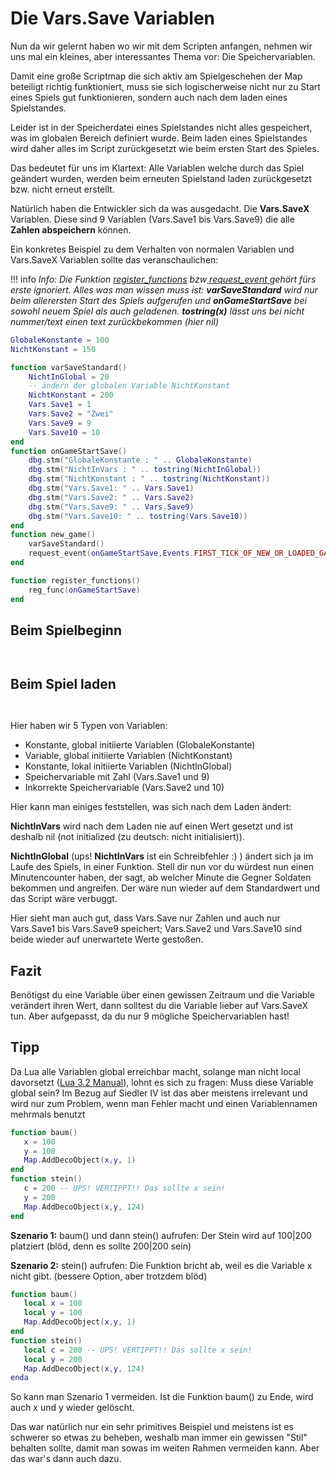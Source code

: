 # Die Vars.Save Variablen

Nun da wir gelernt haben wo wir mit dem Scripten anfangen, nehmen wir uns mal ein kleines, aber interessantes Thema vor: Die Speichervariablen.



Damit eine große Scriptmap die sich aktiv am Spielgeschehen der Map beteiligt richtig funktioniert, muss sie sich logischerweise nicht nur zu Start eines Spiels gut funktionieren, sondern auch nach dem laden eines Spielstandes. 



Leider ist in der Speicherdatei eines Spielstandes nicht alles gespeichert, was im globalen Bereich definiert wurde. Beim laden eines Spielstandes wird daher alles im Script zurückgesetzt wie beim ersten Start des Spieles.

Das bedeutet für uns im Klartext: Alle Variablen welche durch das Spiel geändert wurden, werden beim erneuten Spielstand laden zurückgesetzt bzw. nicht erneut erstellt. 

Natürlich haben die Entwickler sich da was ausgedacht. Die **Vars.SaveX** Variablen. Diese sind 9 Variablen (Vars.Save1 bis Vars.Save9) die alle **Zahlen abspeichern** können.

Ein konkretes Beispiel zu dem Verhalten von normalen Variablen und Vars.SaveX Variablen sollte das veranschaulichen:

!!! info
    _Info: Die Funktion_ [_register_functions_](../../library-functions/global-functions/register_functions.md) _bzw_[ _request_event_ ](../../library-functions/global-functions/request_event.md)_gehört fürs erste ignoriert. Alles was man wissen muss ist: **varSaveStandard** wird nur beim allerersten Start des Spiels aufgerufen und **onGameStartSave** bei sowohl neuem Spiel als auch geladenen. **tostring(x)** lässt uns bei nicht nummer/text einen text zurückbekommen (hier nil)_


```lua
GlobaleKonstante = 100
NichtKonstant = 150

function varSaveStandard()
    NichtInGlobal = 20
    -- ändern der globalen Variable NichtKonstant
    NichtKonstant = 200
    Vars.Save1 = 1
    Vars.Save2 = "Zwei"
    Vars.Save9 = 9
    Vars.Save10 = 10
end
function onGameStartSave()
    dbg.stm("GlobaleKonstante : " .. GlobaleKonstante)
    dbg.stm("NichtInVars : " .. tostring(NichtInGlobal))
    dbg.stm("NichtKonstant : " .. tostring(NichtKonstant))
    dbg.stm("Vars.Save1: " .. Vars.Save1)
    dbg.stm("Vars.Save2: " .. Vars.Save2)
    dbg.stm("Vars.Save9: " .. Vars.Save9)
    dbg.stm("Vars.Save10: " .. tostring(Vars.Save10))
end
function new_game()
    varSaveStandard()
    request_event(onGameStartSave,Events.FIRST_TICK_OF_NEW_OR_LOADED_GAME)
end

function register_functions()
    reg_func(onGameStartSave)
end
```

## Beim Spielbeginn

<figure><img src="https://web.archive.org/web/20200829133422im_/https://i.imgur.com/tBCXU1P.png" alt=""><figcaption></figcaption></figure>

<figure><img src="https://web.archive.org/web/20200829133422im_/https://i.imgur.com/oR3Q6b6.png" alt=""><figcaption></figcaption></figure>

## **Beim Spiel laden**

<figure><img src="https://web.archive.org/web/20200829133422im_/https://i.imgur.com/BM6AcAP.png" alt=""><figcaption></figcaption></figure>

<figure><img src="https://web.archive.org/web/20200829133422im_/https://i.imgur.com/1YhQzpV.png" alt=""><figcaption></figcaption></figure>

Hier haben wir 5 Typen von Variablen:

* Konstante, global initiierte Variablen (GlobaleKonstante)
* Variable, global initiierte Variablen (NichtKonstant)
* Konstante, lokal initiierte Variablen (NichtInGlobal)
* Speichervariable mit Zahl (Vars.Save1 und 9)
* Inkorrekte Speichervariable (Vars.Save2 und 10)

Hier kann man einiges feststellen, was sich nach dem Laden ändert:

**NichtInVars** wird nach dem Laden nie auf einen Wert gesetzt und ist deshalb nil (not initialized (zu deutsch: nicht initialisiert)).

**NichtInGlobal** (ups! **NichtInVars** ist ein Schreibfehler :) ) ändert sich ja im Laufe des Spiels, in einer Funktion. Stell dir nun vor du würdest nun einen Minutencounter haben, der sagt, ab welcher Minute die Gegner Soldaten bekommen und angreifen. Der wäre nun wieder auf dem Standardwert und das Script wäre verbuggt.

Hier sieht man auch gut, dass Vars.Save nur Zahlen und auch nur Vars.Save1 bis Vars.Save9 speichert; Vars.Save2 und Vars.Save10 sind beide wieder auf unerwartete Werte gestoßen.

## **Fazit**

Benötigst du eine Variable über einen gewissen Zeitraum und die Variable verändert ihren Wert, dann solltest du die Variable lieber auf Vars.SaveX tun. Aber aufgepasst, da du nur 9 mögliche Speichervariablen hast!

## **Tipp**

Da Lua alle Variablen global erreichbar macht, solange man nicht local davorsetzt ([Lua 3.2 Manual](https://www.lua.org/manual/3.2/manual.html#localvar)), lohnt es sich zu fragen: Muss diese Variable global sein? Im Bezug auf Siedler IV ist das aber meistens irrelevant und wird nur zum Problem, wenn man Fehler macht und einen Variablennamen mehrmals benutzt

```lua
function baum()
   x = 100
   y = 100
   Map.AddDecoObject(x,y, 1)
end
function stein()
   c = 200 -- UPS! VERTIPPT!! Das sollte x sein!
   y = 200
   Map.AddDecoObject(x,y, 124)
end
```

**Szenario 1:** baum() und dann stein() aufrufen: Der Stein wird auf 100|200 platziert (blöd, denn es sollte 200|200 sein)

**Szenario 2:** stein() aufrufen: Die Funktion bricht ab, weil es die Variable x nicht gibt. (bessere Option, aber trotzdem blöd)

```lua
function baum()
   local x = 100
   local y = 100
   Map.AddDecoObject(x,y, 1)
end
function stein()
   local c = 200 -- UPS! VERTIPPT!! Das sollte x sein!
   local y = 200
   Map.AddDecoObject(x,y, 124)
enda
```

So kann man Szenario 1 vermeiden. Ist die Funktion baum() zu Ende, wird auch x und y wieder gelöscht.

Das war natürlich nur ein sehr primitives Beispiel und meistens ist es schwerer so etwas zu beheben, weshalb man immer ein gewissen "Stil" behalten sollte, damit man sowas im weiten Rahmen vermeiden kann. Aber das war's dann auch dazu.
